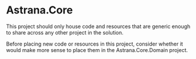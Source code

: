﻿# Astrana.Core

This project should only house code and resources that are generic 
enough to share across any other project in the solution.

Before placing new code or resources in this project, consider whether 
it would make more sense to place them in the Astrana.Core.Domain project.